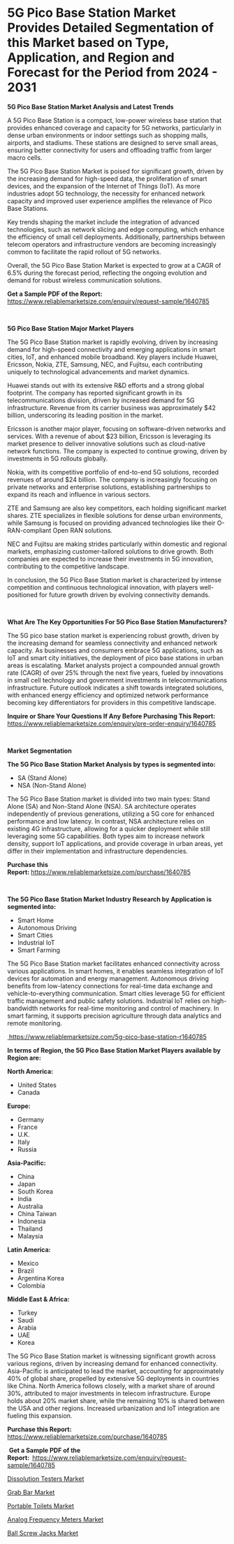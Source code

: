 <p><h1>5G Pico Base Station Market Provides Detailed Segmentation of this Market based on Type, Application, and Region and Forecast for the Period from 2024 - 2031</h1></p><p><strong>5G Pico Base Station Market Analysis and Latest Trends</strong></p>
<p><p>A 5G Pico Base Station is a compact, low-power wireless base station that provides enhanced coverage and capacity for 5G networks, particularly in dense urban environments or indoor settings such as shopping malls, airports, and stadiums. These stations are designed to serve small areas, ensuring better connectivity for users and offloading traffic from larger macro cells. </p><p>The 5G Pico Base Station Market is poised for significant growth, driven by the increasing demand for high-speed data, the proliferation of smart devices, and the expansion of the Internet of Things (IoT). As more industries adopt 5G technology, the necessity for enhanced network capacity and improved user experience amplifies the relevance of Pico Base Stations. </p><p>Key trends shaping the market include the integration of advanced technologies, such as network slicing and edge computing, which enhance the efficiency of small cell deployments. Additionally, partnerships between telecom operators and infrastructure vendors are becoming increasingly common to facilitate the rapid rollout of 5G networks. </p><p>Overall, the 5G Pico Base Station Market is expected to grow at a CAGR of 6.5% during the forecast period, reflecting the ongoing evolution and demand for robust wireless communication solutions.</p></p>
<p><strong>Get a Sample PDF of the Report:&nbsp;</strong> <a href="https://www.reliablemarketsize.com/enquiry/request-sample/1640785?utm_campaign=1283&utm_medium=2&utm_source=Github&utm_content=ia&utm_term=25092024&utm_id=5g-pico-base-station">https://www.reliablemarketsize.com/enquiry/request-sample/1640785</a></p>
<p>&nbsp;</p>
<p><strong>5G Pico Base Station Major Market Players</strong></p>
<p><p>The 5G Pico Base Station market is rapidly evolving, driven by increasing demand for high-speed connectivity and emerging applications in smart cities, IoT, and enhanced mobile broadband. Key players include Huawei, Ericsson, Nokia, ZTE, Samsung, NEC, and Fujitsu, each contributing uniquely to technological advancements and market dynamics.</p><p>Huawei stands out with its extensive R&D efforts and a strong global footprint. The company has reported significant growth in its telecommunications division, driven by increased demand for 5G infrastructure. Revenue from its carrier business was approximately $42 billion, underscoring its leading position in the market.</p><p>Ericsson is another major player, focusing on software-driven networks and services. With a revenue of about $23 billion, Ericsson is leveraging its market presence to deliver innovative solutions such as cloud-native network functions. The company is expected to continue growing, driven by investments in 5G rollouts globally.</p><p>Nokia, with its competitive portfolio of end-to-end 5G solutions, recorded revenues of around $24 billion. The company is increasingly focusing on private networks and enterprise solutions, establishing partnerships to expand its reach and influence in various sectors.</p><p>ZTE and Samsung are also key competitors, each holding significant market shares. ZTE specializes in flexible solutions for dense urban environments, while Samsung is focused on providing advanced technologies like their O-RAN-compliant Open RAN solutions.</p><p>NEC and Fujitsu are making strides particularly within domestic and regional markets, emphasizing customer-tailored solutions to drive growth. Both companies are expected to increase their investments in 5G innovation, contributing to the competitive landscape.</p><p>In conclusion, the 5G Pico Base Station market is characterized by intense competition and continuous technological innovation, with players well-positioned for future growth driven by evolving connectivity demands.</p></p>
<p>&nbsp;</p>
<p><strong>What Are The Key Opportunities For 5G Pico Base Station Manufacturers?</strong></p>
<p><p>The 5G pico base station market is experiencing robust growth, driven by the increasing demand for seamless connectivity and enhanced network capacity. As businesses and consumers embrace 5G applications, such as IoT and smart city initiatives, the deployment of pico base stations in urban areas is escalating. Market analysts project a compounded annual growth rate (CAGR) of over 25% through the next five years, fueled by innovations in small cell technology and government investments in telecommunications infrastructure. Future outlook indicates a shift towards integrated solutions, with enhanced energy efficiency and optimized network performance becoming key differentiators for providers in this competitive landscape.</p></p>
<p><strong>Inquire or Share Your Questions If Any Before Purchasing This Report:</strong> <a href="https://www.reliablemarketsize.com/enquiry/pre-order-enquiry/1640785?utm_campaign=1283&utm_medium=2&utm_source=Github&utm_content=ia&utm_term=25092024&utm_id=5g-pico-base-station">https://www.reliablemarketsize.com/enquiry/pre-order-enquiry/1640785</a></p>
<p>&nbsp;</p>
<p><strong>Market Segmentation</strong></p>
<p><strong>The 5G Pico Base Station Market Analysis by types is segmented into:</strong></p>
<p><ul><li>SA (Stand Alone)</li><li>NSA (Non-Stand Alone)</li></ul></p>
<p><p>The 5G Pico Base Station market is divided into two main types: Stand Alone (SA) and Non-Stand Alone (NSA). SA architecture operates independently of previous generations, utilizing a 5G core for enhanced performance and low latency. In contrast, NSA architecture relies on existing 4G infrastructure, allowing for a quicker deployment while still leveraging some 5G capabilities. Both types aim to increase network density, support IoT applications, and provide coverage in urban areas, yet differ in their implementation and infrastructure dependencies.</p></p>
<p><strong>Purchase this Report:&nbsp;</strong><a href="https://www.reliablemarketsize.com/purchase/1640785?utm_campaign=1283&utm_medium=2&utm_source=Github&utm_content=ia&utm_term=25092024&utm_id=5g-pico-base-station">https://www.reliablemarketsize.com/purchase/1640785</a></p>
<p>&nbsp;</p>
<p><strong>The 5G Pico Base Station Market Industry Research by Application is segmented into:</strong></p>
<p><ul><li>Smart Home</li><li>Autonomous Driving</li><li>Smart Cities</li><li>Industrial IoT</li><li>Smart Farming</li></ul></p>
<p><p>The 5G Pico Base Station market facilitates enhanced connectivity across various applications. In smart homes, it enables seamless integration of IoT devices for automation and energy management. Autonomous driving benefits from low-latency connections for real-time data exchange and vehicle-to-everything communication. Smart cities leverage 5G for efficient traffic management and public safety solutions. Industrial IoT relies on high-bandwidth networks for real-time monitoring and control of machinery. In smart farming, it supports precision agriculture through data analytics and remote monitoring.</p></p>
<p><a href="https://www.reliablemarketsize.com/5g-pico-base-station-r1640785?utm_campaign=1283&utm_medium=2&utm_source=Github&utm_content=ia&utm_term=25092024&utm_id=5g-pico-base-station">&nbsp;https://www.reliablemarketsize.com/5g-pico-base-station-r1640785</a></p>
<p><strong>In terms of Region, the 5G Pico Base Station Market Players available by Region are:</strong></p>
<p>
    <p> <strong> North America: </strong>
        <ul>
            <li>United States</li>
            <li>Canada</li>
        </ul>
        </p> 
    <p> <strong> Europe: </strong>
        <ul>
            <li>Germany</li>
            <li>France</li>
            <li>U.K.</li>
            <li>Italy</li>
            <li>Russia</li>
        </ul>
        </p> 
    <p> <strong> Asia-Pacific: </strong>
        <ul>
            <li>China</li>
            <li>Japan</li>
            <li>South Korea</li>
            <li>India</li>
            <li>Australia</li>
            <li>China Taiwan</li>
            <li>Indonesia</li>
            <li>Thailand</li>
            <li>Malaysia</li>
        </ul>
        </p> 
    <p> <strong> Latin America: </strong>
        <ul>
            <li>Mexico</li>
            <li>Brazil</li>
            <li>Argentina Korea</li>
            <li>Colombia</li>
        </ul>
        </p> 
    <p> <strong> Middle East & Africa: </strong>
        <ul>
            <li>Turkey</li>
            <li>Saudi</li>
            <li>Arabia</li>
            <li>UAE</li>
            <li>Korea</li>
        </ul>
    </p>
    </p>
<p><p>The 5G Pico Base Station market is witnessing significant growth across various regions, driven by increasing demand for enhanced connectivity. Asia-Pacific is anticipated to lead the market, accounting for approximately 40% of global share, propelled by extensive 5G deployments in countries like China. North America follows closely, with a market share of around 30%, attributed to major investments in telecom infrastructure. Europe holds about 20% market share, while the remaining 10% is shared between the USA and other regions. Increased urbanization and IoT integration are fueling this expansion.</p></p>
<p><strong>Purchase this Report: </strong><a href="https://www.reliablemarketsize.com/purchase/1640785?utm_campaign=1283&utm_medium=2&utm_source=Github&utm_content=ia&utm_term=25092024&utm_id=5g-pico-base-station">https://www.reliablemarketsize.com/purchase/1640785</a></p>
<p>&nbsp;<strong>Get a Sample PDF of the Report:&nbsp;&nbsp;</strong><a href="https://www.reliablemarketsize.com/enquiry/request-sample/1640785?utm_campaign=1283&utm_medium=2&utm_source=Github&utm_content=ia&utm_term=25092024&utm_id=5g-pico-base-station">https://www.reliablemarketsize.com/enquiry/request-sample/1640785</a></p>
<p><strong></strong></p>
<p><p><a href="https://www.linkedin.com/pulse/dissolution-testers-market-trends-focusing-insight-forecast-bsdme?trackingId=GwuEirtZRKWSNx3fSAj8Pg%3D%3D&utm_campaign=1283&utm_medium=2&utm_source=Github&utm_content=ia&utm_term=25092024&utm_id=5g-pico-base-station">Dissolution Testers Market</a></p><p><a href="https://issuu.com/reportprime-2/docs/grab-bar-market-size-2030.pptx_e9695af65a7f3b?utm_campaign=1283&utm_medium=2&utm_source=Github&utm_content=ia&utm_term=25092024&utm_id=5g-pico-base-station">Grab Bar Market</a></p><p><a href="https://issuu.com/reportprime-2/docs/portable-toilets-market-size-2030.p_30d4a74fd4b625?utm_campaign=1283&utm_medium=2&utm_source=Github&utm_content=ia&utm_term=25092024&utm_id=5g-pico-base-station">Portable Toilets Market</a></p><p><a href="https://www.linkedin.com/pulse/analog-frequency-meters-market-forecasts-trends-impact-analysis-sgane?trackingId=GZAno%2BxWRDm920LwXOZMKw%3D%3D&utm_campaign=1283&utm_medium=2&utm_source=Github&utm_content=ia&utm_term=25092024&utm_id=5g-pico-base-station">Analog Frequency Meters Market</a></p><p><a href="https://www.linkedin.com/pulse/global-ball-screw-jacks-market-focus-application-end-use-industry-nqyme?trackingId=nkUXcTs3TfGXNSr99EWidA%3D%3D&utm_campaign=1283&utm_medium=2&utm_source=Github&utm_content=ia&utm_term=25092024&utm_id=5g-pico-base-station">Ball Screw Jacks Market</a></p></p>